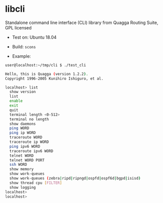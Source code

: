 # libcli
Standalone command line interface (CLI) library from Quagga Routing Suite, GPL licensed


- Test on:
Ubuntu 18.04


- Build:
```scons```


- Example:
```sh
user@localhost:~/tmp/cli $ ./test_cli 

Hello, this is Quagga (version 1.2.2).
Copyright 1996-2005 Kunihiro Ishiguro, et al.

localhost> list
  show version
  list
  enable
  exit
  quit
  terminal length <0-512>
  terminal no length
  show daemons
  ping WORD
  ping ip WORD
  traceroute WORD
  traceroute ip WORD
  ping ipv6 WORD
  traceroute ipv6 WORD
  telnet WORD
  telnet WORD PORT
  ssh WORD
  show memory
  show work-queues
  show work-queues (zebra|ripd|ripngd|ospfd|ospf6d|bgpd|isisd)
  show thread cpu [FILTER]
  show logging
localhost> 
localhost> 
```
